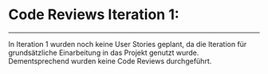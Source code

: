 # Code Reviews Iteration 1:
---

In Iteration 1 wurden noch keine User Stories geplant, da die Iteration für grundsätzliche Einarbeitung in das Projekt genutzt wurde. 
Dementsprechend wurden keine Code Reviews durchgeführt.